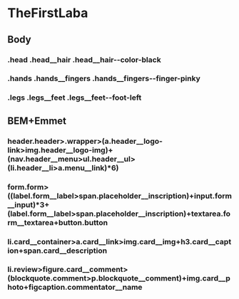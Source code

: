 # TheFirstLaba

## Body

### .head .head__hair .head__hair--color-black
### .hands .hands__fingers .hands__fingers--finger-pinky
### .legs .legs__feet .legs__feet--foot-left

## BEM+Emmet

### header.header>.wrapper>(a.header__logo-link>img.header__logo-img)+(nav.header__menu>ul.header__ul>(li.header__li>a.menu__link)*6)
### form.form>((label.form__label>span.placeholder__inscription)+input.form__input)*3+(label.form__label>span.placeholder__inscription)+textarea.form__textarea+button.button
### li.card__container>a.card__link>img.card__img+h3.card__caption+span.card__description
### li.review>figure.card__comment>(blockquote.comment>p.blockquote__comment)+img.card__photo+figcaption.commentator__name


